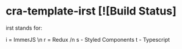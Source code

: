 # cra-template-irst [![Build Status]

irst stands for:

i = ImmerJS \n
r = Redux /n
s - Styled Components 
t - Typescript
